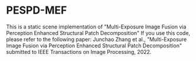 # PESPD-MEF
This is a static scene implementation of "Multi-Exposure Image Fusion via Perception Enhanced Structural Patch Decomposition"
If you use this code, please refer to the following paper:
Junchao Zhang et al., "Multi-Exposure Image Fusion via Perception Enhanced Structural Patch Decomposition" submitted to IEEE Transactions on Image Processing, 2022.
